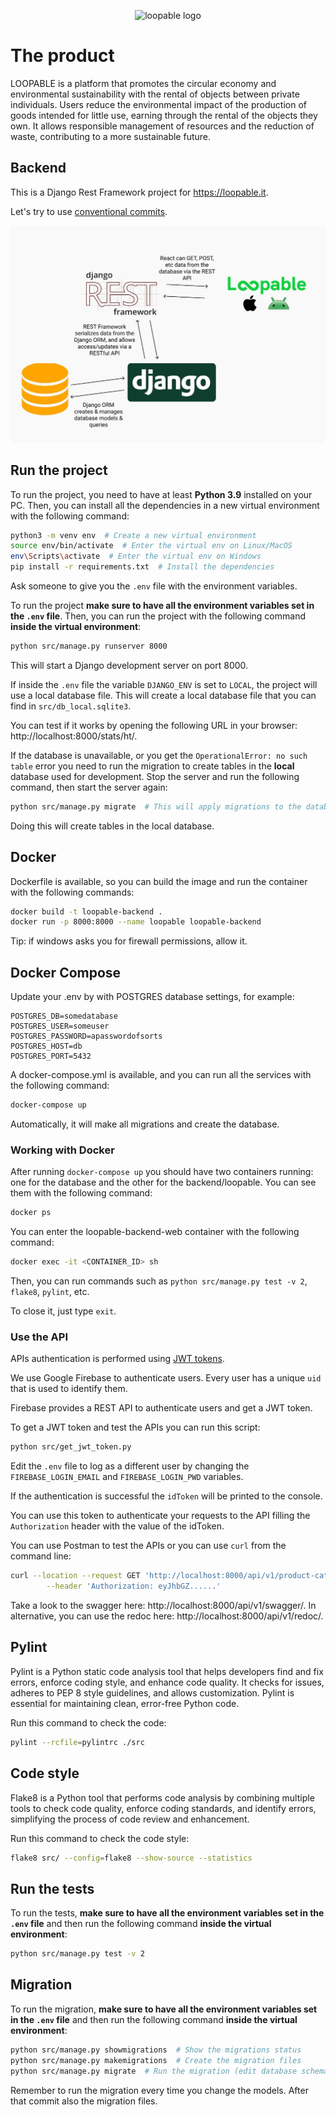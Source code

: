 <!--suppress HtmlDeprecatedAttribute -->
<p align="center">
  <img alt="loopable logo" src="https://user-images.githubusercontent.com/32592671/229338661-84ae1264-a7e0-4205-b584-10b56f0d9382.png" />
</p>

# The product
LOOPABLE is a platform that promotes the circular economy and environmental sustainability with the rental of objects between private individuals. Users reduce the environmental impact of the production of goods intended for little use, earning through the rental of the objects they own. It allows responsible management of resources and the reduction of waste, contributing to a more sustainable future.

## Backend
This is a Django Rest Framework project for https://loopable.it.

Let's try to use [conventional commits](https://cheatography.com/albelop/cheat-sheets/conventional-commits/).

![backend diagram](.github/diagram.jpg "Backend diagram")

## Run the project
To run the project, you need to have at least **Python 3.9** installed on your PC. 
Then, you can install all the dependencies in a new virtual environment with the following command:
```bash
python3 -m venv env  # Create a new virtual environment
source env/bin/activate  # Enter the virtual env on Linux/MacOS
env\Scripts\activate  # Enter the virtual env on Windows
pip install -r requirements.txt  # Install the dependencies
```

Ask someone to give you the `.env` file with the environment variables.

To run the project **make sure to have all the environment variables set in the `.env` file**. 
Then, you can run the project with the following command **inside the virtual environment**:
```bash
python src/manage.py runserver 8000
```

This will start a Django development server on port 8000.

If inside the `.env` file the variable `DJANGO_ENV` is set to `LOCAL`, the project will use a local database file.
This will create a local database file that you can find in `src/db_local.sqlite3`.

You can test if it works by opening the following URL in your browser: http://localhost:8000/stats/ht/.

If the database is unavailable, or you get the `OperationalError: no such table` error you 
need to run the migration to create tables in the **local** database used for development.
Stop the server and run the following command, then start the server again:
```bash
python src/manage.py migrate  # This will apply migrations to the database
```

Doing this will create tables in the local database.

## Docker

Dockerfile is available, so you can build the image and run the container with the following commands:
```bash
docker build -t loopable-backend .
docker run -p 8000:8000 --name loopable loopable-backend
```

Tip: if windows asks you for firewall permissions, allow it.

## Docker Compose

Update your .env by with POSTGRES database settings, for example:
```dotenv
POSTGRES_DB=somedatabase
POSTGRES_USER=someuser
POSTGRES_PASSWORD=apasswordofsorts
POSTGRES_HOST=db
POSTGRES_PORT=5432
```

A docker-compose.yml is available, and you can run all the services with the following command:
```bash
docker-compose up
```

Automatically, it will make all migrations and create the database.

### Working with Docker

After running `docker-compose up` you should have two containers running: one for the database and the other for the backend/loopable.
You can see them with the following command:
```bash
docker ps
```

You can enter the loopable-backend-web container with the following command:
```bash
docker exec -it <CONTAINER_ID> sh
```

Then, you can run commands such as `python src/manage.py test -v 2`, `flake8`, `pylint`, etc.

To close it, just type `exit`.


### Use the API
APIs authentication is performed using [JWT tokens](https://en.wikipedia.org/wiki/JSON_Web_Token).

We use Google Firebase to authenticate users. 
Every user has a unique `uid` that is used to identify them.

Firebase provides a REST API to authenticate users and get a JWT token.

To get a JWT token and test the APIs you can run this script:
```bash
python src/get_jwt_token.py
```

Edit the `.env` file to log as a different user by changing the `FIREBASE_LOGIN_EMAIL` and `FIREBASE_LOGIN_PWD` variables.

If the authentication is successful the `idToken` will be printed to the console.

You can use this token to authenticate your requests to the API filling the `Authorization` header with the value of the idToken.

You can use Postman to test the APIs or you can use `curl` from the command line:
```bash
curl --location --request GET 'http://localhost:8000/api/v1/product-categories/' \
        --header 'Authorization: eyJhbGZ......'
```

Take a look to the swagger here: http://localhost:8000/api/v1/swagger/.
In alternative, you can use the redoc here: http://localhost:8000/api/v1/redoc/.

## Pylint
Pylint is a Python static code analysis tool that helps developers find and fix errors, 
enforce coding style, and enhance code quality. It checks for issues, adheres to PEP 8 style 
guidelines, and allows customization. Pylint is essential for maintaining clean, 
error-free Python code.

Run this command to check the code:
```bash
pylint --rcfile=pylintrc ./src
```

## Code style
Flake8 is a Python tool that performs code analysis by combining multiple tools
to check code quality, enforce coding standards, and identify errors, simplifying the process of code review 
and enhancement.

Run this command to check the code style:
```bash
flake8 src/ --config=flake8 --show-source --statistics
```

## Run the tests
To run the tests, **make sure to have all the environment variables set in the `.env` file** and then 
run the following command **inside the virtual environment**:
```bash
python src/manage.py test -v 2
```

## Migration
To run the migration, **make sure to have all the environment variables set in the `.env` file** and then 
run the following command **inside the virtual environment**:
```bash
python src/manage.py showmigrations  # Show the migrations status
python src/manage.py makemigrations  # Create the migration files
python src/manage.py migrate  # Run the migration (edit database schema)
```

Remember to run the migration every time you change the models. After that commit also the migration files.
